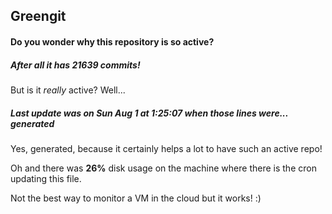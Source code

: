 ## Greengit

#### Do you wonder why this repository is so active?

##### After all it has 21639 commits!

But is it *really* active? Well...

##### Last update was on Sun Aug 1 at 1:25:07 when those lines were... generated

Yes, generated, because it certainly helps a lot to have such an active repo!

Oh and there was **26%** disk usage on the machine
where there is the cron updating this file.

Not the best way to monitor a VM in the cloud but it works! :)
